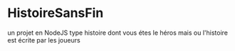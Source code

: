 # HistoireSansFin
un projet en NodeJS type histoire dont vous étes le héros mais ou l'histoire est écrite par les joueurs
